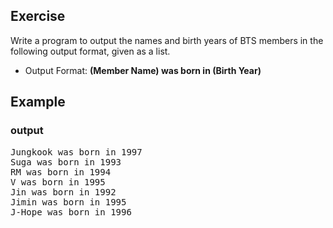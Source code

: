 ## Exercise
Write a program to output the names and birth years of BTS members in the following output format, given as a list.
- Output Format: 
**(Member Name) was born in (Birth Year)**

## Example
### output
<pre>
Jungkook was born in 1997
Suga was born in 1993
RM was born in 1994
V was born in 1995
Jin was born in 1992
Jimin was born in 1995
J-Hope was born in 1996
</pre>